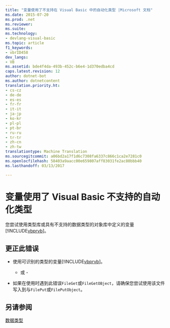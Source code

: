 ```yaml
---
title: "变量使用了不支持在 Visual Basic 中的自动化类型 |Microsoft 文档"
ms.date: 2015-07-20
ms.prod: .net
ms.reviewer: 
ms.suite: 
ms.technology:
- devlang-visual-basic
ms.topic: article
f1_keywords:
- vbrID458
dev_langs:
- VB
ms.assetid: bde4f4da-493b-452c-b6e4-1d370edba4cd
caps.latest.revision: 12
author: dotnet-bot
ms.author: dotnetcontent
translation.priority.ht:
- cs-cz
- de-de
- es-es
- fr-fr
- it-it
- ja-jp
- ko-kr
- pl-pl
- pt-br
- ru-ru
- tr-tr
- zh-cn
- zh-tw
translationtype: Machine Translation
ms.sourcegitcommit: a06bd2a17f1d6c7308fa6337c866c1ca2e7281c0
ms.openlocfilehash: 58403a9aacc00e659807aff83031fe2ac80bbb40
ms.lasthandoff: 03/13/2017

---
```

# <a name="variable-uses-an-automation-type-not-supported-in-visual-basic"></a>变量使用了 Visual Basic 不支持的自动化类型
您尝试使用类型库或具有不支持的数据类型的对象库中定义的变量[!INCLUDE[vbprvb](../../../csharp/programming-guide/concepts/linq/includes/vbprvb_md.md)]。  
  
## <a name="to-correct-this-error"></a>更正此错误  
  
-   使用可识别的类型的变量[!INCLUDE[vbprvb](../../../csharp/programming-guide/concepts/linq/includes/vbprvb_md.md)]。  
  
     - 或 -  
  
-   如果在使用时遇到此错误`FileGet`或`FileGetOBject`，请确保您尝试使用该文件写入到与`FilePut`或`FilePutObject`。  
  
## <a name="see-also"></a>另请参阅  
 [数据类型](../../../visual-basic/language-reference/data-types/data-type-summary.md)
